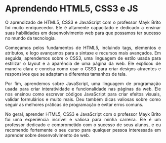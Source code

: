 # Aprendendo HTML5, CSS3 e JS

<div align="justify">
  
<p>O aprendizado de HTML5, CSS3 e JavaScript com o professor Mayk Brito foi muito enriquecedor. Ele é altamente capacitado e dedicado a ensinar suas habilidades em desenvolvimento web para que possamos ter sucesso no mundo da tecnologia.</p>

<p>Começamos pelos fundamentos de HTML5, incluindo tags, elementos e atributos, e logo avançamos para a sintaxe e recursos mais avançados. Em seguida, aprendemos sobre o CSS3, uma linguagem de estilo usada para estilizar o layout e a aparência de uma página da web. Ele explicou de maneira clara e concisa como usar o CSS3 para criar designs atraentes e responsivos que se adaptam a diferentes tamanhos de tela.</p>

<p>Por fim, aprendemos sobre JavaScript, uma linguagem de programação usada para criar interatividade e funcionalidade nas páginas da web. Ele nos ensinou como escrever códigos JavaScript para criar efeitos visuais, validar formulários e muito mais. Deu também dicas valiosas sobre como seguir as melhores práticas de programação e evitar erros comuns.</p>

<p>No geral, aprender HTML5, CSS3 e JavaScript com o professor Mayk Brito foi uma experiência incrível e valiosa para minha carreira. Ele é um professor dedicado e comprometido com o sucesso de seus alunos, e eu recomendo fortemente o seu curso para qualquer pessoa interessada em aprender sobre desenvolvimento de web.</p>

</div>
